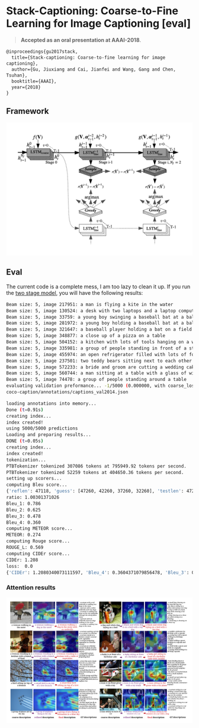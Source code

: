 # Stack-Captioning: Coarse-to-Fine Learning for Image Captioning [eval]

> **Accepted as an oral presentation at AAAI-2018**.

```
@inproceedings{gu2017stack,
  title={Stack-captioning: Coarse-to-fine learning for image captioning},
  author={Gu, Jiuxiang and Cai, Jianfei and Wang, Gang and Chen, Tsuhan},
  booktitle={AAAI},
  year={2018}
}
```
## Framework

![](./vis/Stack_RL.png)

## Eval
The current code is a complete mess, I am too lazy to clean it up.
If you run the [two stage model](https://share.weiyun.com/53Bk3Pr), you will have the following results:

```bash
Beam size: 5, image 217951: a man is flying a kite in the water
Beam size: 5, image 130524: a desk with two laptops and a laptop computer
Beam size: 5, image 33759: a young boy swinging a baseball bat at a ball
Beam size: 5, image 281972: a young boy holding a baseball bat at a ball
Beam size: 5, image 321647: a baseball player holding a bat on a field
Beam size: 5, image 348877: a close up of a pizza on a table
Beam size: 5, image 504152: a kitchen with lots of tools hanging on a wall
Beam size: 5, image 335981: a group of people standing in front of a store
Beam size: 5, image 455974: an open refrigerator filled with lots of food
Beam size: 5, image 237501: two teddy bears sitting next to each other
Beam size: 5, image 572233: a bride and groom are cutting a wedding cake
Beam size: 5, image 560744: a man sitting at a table with a glass of wine
Beam size: 5, image 74478: a group of people standing around a table
evaluating validation preformance... -1/5000 (0.000000, with coarse_loss 0.000000)
coco-caption/annotations/captions_val2014.json
```

```bash
loading annotations into memory...
Done (t=0.91s)
creating index...
index created!
using 5000/5000 predictions
Loading and preparing results...
DONE (t=0.05s)
creating index...
index created!
tokenization...
PTBTokenizer tokenized 307086 tokens at 795949.92 tokens per second.
PTBTokenizer tokenized 52259 tokens at 404650.36 tokens per second.
setting up scorers...
computing Bleu score...
{'reflen': 47118, 'guess': [47260, 42260, 37260, 32260], 'testlen': 47260, 'correct': [37136, 20995, 10427, 4984]}
ratio: 1.00301371026
Bleu_1: 0.786
Bleu_2: 0.625
Bleu_3: 0.478
Bleu_4: 0.360
computing METEOR score...
METEOR: 0.274
computing Rouge score...
ROUGE_L: 0.569
computing CIDEr score...
CIDEr: 1.208
loss:  0.0
{'CIDEr': 1.2080340073111597, 'Bleu_4': 0.3604371079856478, 'Bleu_3': 0.47804425685454716, 'Bleu_2': 0.6248041363880169, 'Bleu_1': 0.7857807871349813, 'ROUGE_L': 0.5689710128497217, 'METEOR': 0.2741939977947479}
```

### Attention results
![](./vis/Attention_results.png)
